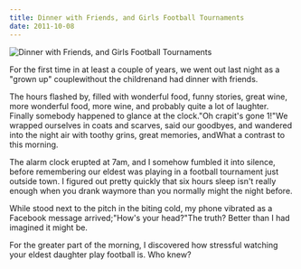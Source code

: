 ```yaml
---
title: Dinner with Friends, and Girls Football Tournaments
date: 2011-10-08
---
```


![Dinner with Friends, and Girls Football Tournaments](https://source.unsplash.com/cckf4TsHAuw/1600x900)

For the first time in at least a couple of years, we went out last night as a "grown up" couplewithout the childrenand had dinner with friends.

The hours flashed by, filled with wonderful food, funny stories, great wine, more wonderful food, more wine, and probably quite a lot of laughter. Finally somebody happened to glance at the clock."Oh crapit's gone 1!"We wrapped ourselves in coats and scarves, said our goodbyes, and wandered into the night air with toothy grins, great memories, andWhat a contrast to this morning.

The alarm clock erupted at 7am, and I somehow fumbled it into silence, before remembering our eldest was playing in a football tournament just outside town. I figured out pretty quickly that six hours sleep isn't really enough when you drank waymore than you normally might the night before.

While stood next to the pitch in the biting cold, my phone vibrated as a Facebook message arrived;"How's your head?"The truth? Better than I had imagined it might be.

For the greater part of the morning, I discovered how stressful watching your eldest daughter play football is. Who knew?